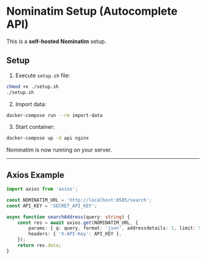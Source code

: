 # Nominatim Setup (Autocomplete API)

This is a **self-hosted Nominatim** setup.

## Setup

1. Execute `setup.sh` file:

```bash
chmod +x ./setup.sh
./setup.sh
```

2. Import data:

```bash
docker-compose run --rm import-data
```

3. Start container:

```bash
docker-compose up -d api nginx
```

Nominatim is now running on your server.

---

## Axios Example

```ts
import axios from 'axios';

const NOMINATIM_URL = 'http://localhost:8585/search';
const API_KEY = 'SECRET_API_KEY';

async function searchAddress(query: string) {
	const res = await axios.get(NOMINATIM_URL, {
		params: { q: query, format: 'json', addressdetails: 1, limit: 5 },
		headers: { 'X-API-Key': API_KEY },
	});
	return res.data;
}
```
